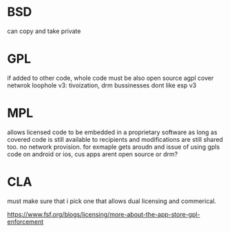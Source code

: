 # BSD
can copy and take private

# GPL
if added to other code, whole code must be also open source
agpl cover netwrok loophole
v3: tivoization, drm
bussinesses dont like esp v3

# MPL
allows licensed code to be embedded in a proprietary software
as long as covered code is still available to recipients
and modifications are still shared too.
no network provision.
for exmaple gets aroudn and issue of using gpls code 
on android or ios, cus apps arent open source
or drm?
# CLA
must make sure that i pick one that allows
dual licensing and commerical.


https://www.fsf.org/blogs/licensing/more-about-the-app-store-gpl-enforcement
